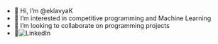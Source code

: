 - 👋 Hi, I’m @eklavyaK
- 👀 I’m interested in competitive programming and Machine Learning
- 💞️ I’m looking to collaborate on programming projects
- 👀![LinkedIn](https://www.linkedin.com/in/eklavya-kumar-4671b221a/)

<!---
eklavyaK/eklavyaK is a ✨ special ✨ repository because its `README.md` (this file) appears on your GitHub profile.
You can click the Preview link to take a look at your changes.
--->
